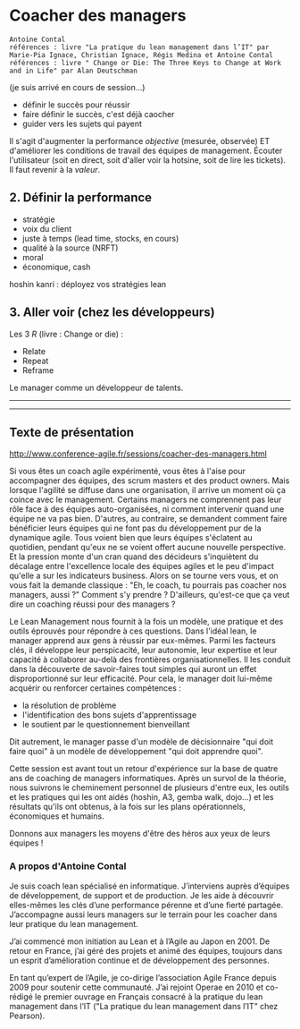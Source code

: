# Coacher des managers
    Antoine Contal
    références : livre "La pratique du lean management dans l’IT" par Marie-Pia Ignace, Christian Ignace, Régis Medina et Antoine Contal
    références : livre " Change or Die: The Three Keys to Change at Work and in Life" par Alan Deutschman

(je suis arrivé en cours de session...)

* définir le succès pour réussir
* faire définir le succès, c'est déjà caocher
* guider vers les sujets  qui payent

Il s'agit d'augmenter la performance *objective* (mesurée, observée) ET d'améliorer les conditions de travail des équipes de management. Écouter l'utilisateur (soit en direct, soit d'aller voir la hotsine, soit de lire les tickets). Il faut revenir à la *valeur*.

## 2. Définir la performance
* stratégie
* voix du client
* juste à temps (lead time, stocks, en cours)
* qualité à la source (NRFT)
* moral
* économique, cash

hoshin kanri : déployez vos stratégies lean

## 3. Aller voir (chez les développeurs)

Les 3 *R* (livre : Change or die) :
* Relate
* Repeat
* Reframe

Le manager comme un développeur de talents.

----
----
## Texte de présentation
http://www.conference-agile.fr/sessions/coacher-des-managers.html

Si vous êtes un coach agile expérimenté, vous êtes à l'aise pour accompagner des équipes, des scrum masters et des product owners. Mais lorsque l'agilité se diffuse dans une organisation, il arrive un moment où ça coince avec le management. Certains managers ne comprennent pas leur rôle face à des équipes auto-organisées, ni comment intervenir quand une équipe ne va pas bien. D'autres, au contraire, se demandent comment faire bénéficier leurs équipes qui ne font pas du développement pur de la dynamique agile. Tous voient bien que leurs équipes s'éclatent au quotidien, pendant qu'eux ne se voient offert aucune nouvelle perspective. Et la pression monte d'un cran quand des décideurs s'inquiètent du décalage entre l'excellence locale des équipes agiles et le peu d'impact qu'elle a sur les indicateurs business. Alors on se tourne vers vous, et on vous fait la demande classique : "Eh, le coach, tu pourrais pas coacher nos managers, aussi ?" Comment s'y prendre ? D'ailleurs, qu'est-ce que ça veut dire un coaching réussi pour des managers ?

Le Lean Management nous fournit à la fois un modèle, une pratique et des outils éprouvés pour répondre à ces questions. Dans l'idéal lean, le manager apprend aux gens à réussir par eux-mêmes. Parmi les facteurs clés, il développe leur perspicacité, leur autonomie, leur expertise et leur capacité à collaborer au-delà des frontières organisationnelles. Il les conduit dans la découverte de savoir-faires tout simples qui auront un effet disproportionné sur leur efficacité. Pour cela, le manager doit lui-même acquérir ou renforcer certaines compétences :

* la résolution de problème
* l'identification des bons sujets d'apprentissage
* le soutient par le questionnement bienveillant

Dit autrement, le manager passe d'un modèle de décisionnaire "qui doit faire quoi" à un modèle de développement "qui doit apprendre quoi".

Cette session est avant tout un retour d'expérience sur la base de quatre ans de coaching de managers informatiques. Après un survol de la théorie, nous suivrons le cheminement personnel de plusieurs d'entre eux, les outils et les pratiques qui les ont aidés (hoshin, A3, gemba walk, dojo...) et les résultats qu'ils ont obtenus, à la fois sur les plans opérationnels, économiques et humains.

Donnons aux managers les moyens d'être des héros aux yeux de leurs équipes !

### A propos d'Antoine Contal

Je suis coach lean spécialisé en informatique. J’interviens auprès d’équipes de développement, de support et de production. Je les aide à découvrir elles-mêmes les clés d’une performance pérenne et d’une fierté partagée. J’accompagne aussi leurs managers sur le terrain pour les coacher dans leur pratique du lean management.

J’ai commencé mon initiation au Lean et à l’Agile au Japon en 2001. De retour en France, j’ai géré des projets et animé des équipes, toujours dans un esprit d’amélioration continue et de développement des personnes.

En tant qu’expert de l’Agile, je co-dirige l’association Agile France depuis 2009 pour soutenir cette communauté. J’ai rejoint Operae en 2010 et co-rédigé le premier ouvrage en Français consacré à la pratique du lean management dans l’IT ("La pratique du lean management dans l’IT" chez Pearson).
